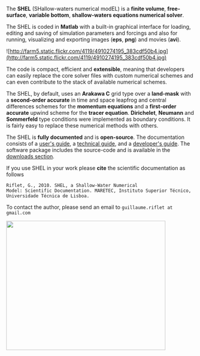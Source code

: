 The **SHEL** (SHallow-waters numerical modEL) is a **finite volume**, **free-surface**, **variable bottom**, **shallow-waters equations numerical solver**.

The SHEL is coded in **Matlab** with a built-in graphical interface for loading, editing and saving of simulation parameters and forcings and also for running, visualizing and exporting images (**eps**, **png**) and movies (**avi**).

![http://farm5.static.flickr.com/4119/4910274195_383cdf50b4.jpg](http://farm5.static.flickr.com/4119/4910274195_383cdf50b4.jpg)

The code is compact, efficient and **extensible**, meaning that developers can easily replace the core solver files with custom numerical schemes and can even contribute to the stack of available numerical schemes.

The SHEL, by default, uses an **Arakawa C** grid type over a **land-mask** with a **second-order accurate** in time and space leapfrog and central differences schemes for the **momentum equations** and a **first-order accurate** upwind scheme for the **tracer equation**. **Dirichelet**, **Neumann** and **Sommerfeld** type conditions were implemented as boundary conditions. It is fairly easy to replace these numerical methods with others.

The SHEL is **fully documented** and is **open-source**. The documentation consists of a [user's guide](UsersManual.md), a [technical guide](TechnicalGuide.md), and a [developer's guide](DevelopersManual.md). The software package includes the source-code and is available in the [downloads section](http://code.google.com/p/shel/downloads/list).

If you use SHEL in your work please **cite** the scientific documentation as follows
```
Riflet, G., 2010. SHEL, a Shallow-Water Numerical 
Model: Scientific Documentation. MARETEC, Instituto Superior Técnico, 
Universidade Técnica de Lisboa.
```

To contact the author, please send an email to
`guillaume.riflet at gmail.com`

<a href='http://www.youtube.com/watch?feature=player_embedded&v=90FipZAmCUE' target='_blank'><img src='http://img.youtube.com/vi/90FipZAmCUE/0.jpg' width='425' height=344 /></a>